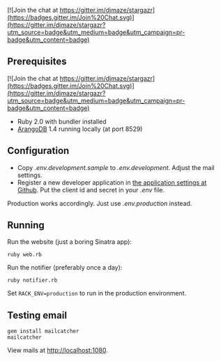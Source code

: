[![Join the chat at https://gitter.im/djmaze/stargazr](https://badges.gitter.im/Join%20Chat.svg)](https://gitter.im/djmaze/stargazr?utm_source=badge&utm_medium=badge&utm_campaign=pr-badge&utm_content=badge)

## Prerequisites

[![Join the chat at https://gitter.im/djmaze/stargazr](https://badges.gitter.im/Join%20Chat.svg)](https://gitter.im/djmaze/stargazr?utm_source=badge&utm_medium=badge&utm_campaign=pr-badge&utm_content=badge)

* Ruby 2.0 with bundler installed
* [ArangoDB](http://www.arangodb.org/) 1.4 running locally (at port 8529)

## Configuration

* Copy _.env.development.sample_ to _.env.development_. Adjust the mail settings.
* Register a new developer application in  [the application settings at Github](https://github.com/settings/applications). Put the client id and secret in your _.env_ file.

Production works accordingly. Just use _.env.production_ instead.

## Running

Run the website (just a boring Sinatra app):

    ruby web.rb

Run the notifier (preferably once a day):

    ruby notifier.rb

Set `RACK_ENV=production` to run in the production environment.

## Testing email

    gem install mailcatcher
    mailcatcher

View mails at [http://localhost:1080](http://localhost:1080).
